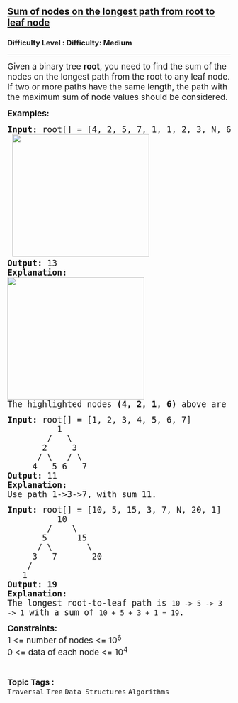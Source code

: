 <h2><a href="https://www.geeksforgeeks.org/problems/sum-of-the-longest-bloodline-of-a-tree/1">Sum of nodes on the longest path from root to leaf node</a></h2><h3>Difficulty Level : Difficulty: Medium</h3><hr><div class="problems_problem_content__Xm_eO"><p><span style="font-size: 14pt;">Given a binary tree <strong>root</strong>, you need to find the sum of the nodes on the longest path from the root to any leaf node. If two or more paths have the same length, the path with the maximum sum of node values should be considered.</span></p>
<p><span style="font-size: 14pt;"><strong>Examples:</strong></span></p>
<pre><span style="font-size: 14pt;"><strong>Input:</strong> root[] = [4, 2, 5, 7, 1, 1, 2, 3, N, 6]<br> <img src="https://media.geeksforgeeks.org/img-practice/prod/addEditProblem/700680/Web/Other/blobid0_1733503356.jpg" width="309" height="276">
<strong>Output:</strong> 13
<strong>Explanation:</strong>
<img src="https://media.geeksforgeeks.org/img-practice/prod/addEditProblem/700680/Web/Other/blobid1_1733503411.jpg" width="309" height="276"><br>The highlighted nodes <strong>(4, 2, 1, 6)</strong> above are part of the longest root to leaf path having sum = (4 + 2 + 1 + 6) = 13</span></pre>
<pre><span style="font-size: 14pt;"><strong>Input: </strong>root[] = [1, 2, 3, 4, 5, 6, 7]
&nbsp;         1
&nbsp;       /   \
&nbsp;      2     3
&nbsp;     / \   / \
&nbsp;    4   5 6   7
<strong>Output: </strong>11<br><strong>Explanation:</strong><br>Use path 1-&gt;3-&gt;7, with sum 11.</span></pre>
<pre><span style="font-size: 14pt;"><strong>Input: </strong>root[] = [10, 5, 15, 3, 7, N, 20, 1]
          10
        /    \
       5      15
      / \       \
     3   7       20
    /
   1
<strong>Output: 19</strong><br><strong>Explanation:<br></strong>The longest root-to-leaf path is <code>10 -&gt; 5 -&gt; 3 -&gt; 1</code> with a sum of <code>10 + 5 + 3 + 1 = 19</code>.</span></pre>
<p><span style="font-size: 14pt;"><strong>Constraints:</strong><br>1 &lt;= number of nodes &lt;= 10<sup>6</sup><br>0 &lt;= data of each node &lt;= 10<sup>4</sup><br></span></p></div><br><p><span style=font-size:18px><strong>Topic Tags : </strong><br><code>Traversal</code>&nbsp;<code>Tree</code>&nbsp;<code>Data Structures</code>&nbsp;<code>Algorithms</code>&nbsp;